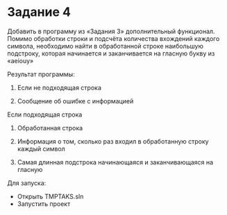 # Задание 4
Добавить в программу из «Задания 3» дополнительный функционал. Помимо обработки строки и подсчёта количества вхождений каждого символа, необходимо найти в обработанной строке наибольшую подстроку, которая начинается и заканчивается на гласную букву из «aeiouy»

Результат программы:

1. Если не подходящая строка

2. Сообщение об ошибке с информацией

Если подходящая строка

1. Обработанная строка

2. Информация о том, сколько раз входил в обработанную строку каждый символ

3. Самая длинная подстрока начинающаяся и заканчивающаяся на гласную

Для запуска:

- Открыть TMPTAKS.sln
- Запустить проект
